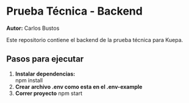 # Prueba Técnica - Backend

**Autor:** Carlos Bustos

Este repositorio contiene el backend de la prueba técnica para Kuepa.

## Pasos para ejecutar

1. **Instalar dependencias:**   
   npm install
2. **Crear archivo .env como esta en el .env-example**
3. **Correr proyecto**
    npm start
